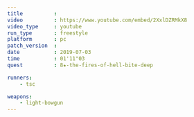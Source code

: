 ```yaml
---
title          :
video          : https://www.youtube.com/embed/2XxlDZRMkX8
video_type     : youtube
run_type       : freestyle
platform       : pc
patch_version  :
date           : 2019-07-03
time           : 01'11"03
quest          : 8★-the-fires-of-hell-bite-deep

runners:
    - tsc

weapons:
    - light-bowgun
---
```

